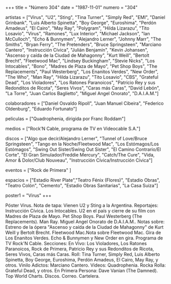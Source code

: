 +++
title = "Número 304"
date = "1987-11-01"
numero = "304"

artistas = ["Virus", "U2", "Sting", "Tina Turner", "Simply Red", "EMI", "Daniel Grinbank", "Luis Alberto Spinetta", "Boy George", "Euroshima", "Perdón Amadeus", "El Cairo", "May Ray", "Polygram", "Hilda Lizarazu", "Tito Losavio", "Virus", "Ramones", "Lux Interior", "Michael Jackson", "Ian McCulloch", "Echo & Bunnymen", "Alejandro Lerner", "Johnny Marr", "The Smiths", "Bryan Ferry", "The Pretenders", "Bruce Springsteen", "Marciano Cantero", "Instrucción Cívica", "Julián Benjamín", "Kevin Johansen", "Ascenso y caída de la Ciudad de Mahagonny", "Kurt Weill", "Bertolt Brecht", "Fleetwood Mac", "Lindsey Buckingham", "Stevie Nicks", "Los Intocables", "Bono", "Madres de Plaza de Mayo", "Pet Shop Boys", "The Replacements", "Paul Westerberg", "Los Enanitos Verdes", "New Order", "The Who", "Man Ray", "Hilda Lizarazu", "Tito Losavio", "CBS", "Grateful Dead", "Los Violadores", "Los Ratones Paranoicos", "Patricio Rey y sus Redonditos de Ricota", "Seres Vivos", "Caras más Caras", "David Lebón", "La Torre", "Juan Carlos Baglietto", "Miguel Angel Onorato", "D.A.I.A.M."]

colaboradores = ["Daniel Osvaldo Ripoll", "Juan Manuel Cibeira", "Federico Oldenburg", "Eduardo Fortunato"]

peliculas = ["Quadrophenia, dirigida por Franc Roddam"]

medios = ["Rock'N Cable, programa de TV en Videocable S.A."]

discos = ["Algo que decir/Alejandro Lerner", "Tunnel of Love/Bruce Springsteen", "Tango en la Noche/Fleetwood Mac", "Los Estómagos/Los Estómagos", "Swing Out Sister/Swing Out Sister", "El Camino Contrario/El Corte", "El Gran Simulador/Freddie Mercury", "Catch/The Cure", "Vida, Amor & Dolor/Club Nouveau", "Instrucción Cívica/Instrucción Cívica"]

eventos = ["Rock de Primera" ]

espacios = ["Estadio River Plate","Teatro Fénix (Flores)", "Estadio Obras", "Teatro Colón", "Cemento", "Estadio Obras Sanitarias", "La Casa Suiza"]

poster1 = "Virus"
+++

Póster Virus. 
Nota de tapa: Vienen U2 y Sting a la Argentina. 
Reportajes:
Instrucción Cívica. Los Intocables. U2 en el país y cierre de su film con Madres de Plaza de Mayo. Pet Shop Boys. Paul Westerberg (The Replacements). Man Ray. Miguel Angel Onorato de D.A.I.A.M..
Notas sobre:
Estreno de la ópera "Ascenso y caída de la Ciudad de Mahagonny" de Kurt Weill y Bertolt Brecht. 
Fleetwood Mac.Nota sobre Fleetwood Mac. 
Gira de Los Enanitos Verdes. 
Echo & Bunnymen y New Order en gira.
Programa de TV Rock'N Cable. 
Secciones:
En Vivo: Los Violadores, Los Ratones Paranoicos, Rock de Primera, Patricio Rey y sus Redonditos de Ricota, Seres Vivos, Caras más Caras.
Roll: Tina Turner, Simply Red, Luis Alberto Spinetta, Boy George, Euroshima, Perdón Amadeus, El Cairo, May Ray, y otros. 
Vinilo Adictos: Marciano Cantero. 
Videos: Quadrophenia. 
Rocka Rolla: Grateful Dead, y otros. 
En Primera Persona: Dave Vanian (The Damned). 
Top World Charts. Discos. Correo. Cartelera. 
